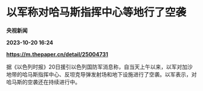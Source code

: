 # 以军称对哈马斯指挥中心等地行了空袭
**央视新闻**

**2023-10-20 16:24**

**https://m.thepaper.cn/detail/25004731**

据《以色列时报》20日援引以色列国防军消息称，自当天上午以来，以军对加沙地带的哈马斯指挥中心、反坦克导弹发射场和地下设施进行了空袭。以军表示，对哈马斯的空袭还在持续进行中。